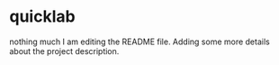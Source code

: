 # quicklab
nothing much
I am editing the README file. Adding some more details about the project description.

